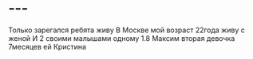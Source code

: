 # ---
Только зарегался ребята
живу В Москве мой возраст 22года
живу с женой И 2 своими малышами одному 1.8 Максим 
вторая девочка 7месяцев ей Кристина
